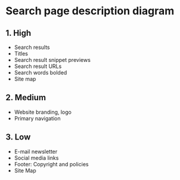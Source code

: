 # Search page description diagram

## 1. High

- Search results
- Titles
- Search result snippet previews
- Search result URLs
- Search words bolded
- Site map

## 2. Medium

- Website branding, logo
- Primary navigation

## 3. Low

- E-mail newsletter
- Social media links
- Footer: Copyright and policies
- Site Map